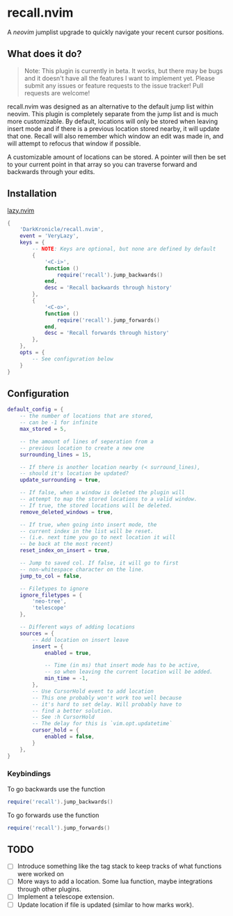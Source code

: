 # recall.nvim

A *neovim* jumplist upgrade to quickly navigate your recent cursor positions.

## What does it do?

> Note: This plugin is currently in beta. It works, but there may be bugs and it doesn't 
> have all the features I want to implement yet.
> Please submit any issues or feature requests to the issue tracker! Pull requests are welcome!

recall.nvim was designed as an alternative to the default jump list within neovim.
This plugin is completely separate from the jump list and is much more customizable.
By default, locations will only be stored when leaving insert mode and if there is
a previous location stored nearby, it will update that one. Recall will also remember
which window an edit was made in, and will attempt to refocus that window if possible.

A customizable amount of locations can be stored. A pointer will then be set to your
current point in that array so you can traverse forward and backwards through your edits.

## Installation

[lazy.nvim](https://github.com/folke/lazy.nvim)
```lua
{
    'DarkKronicle/recall.nvim',
    event = 'VeryLazy',
    keys = {
        -- NOTE: Keys are optional, but none are defined by default
        {
            '<C-i>',
            function ()
                require('recall').jump_backwards()
            end,
            desc = 'Recall backwards through history'
        },
        {
            '<C-o>',
            function ()
                require('recall').jump_forwards()
            end,
            desc = 'Recall forwards through history'
        },
    },
    opts = {
        -- See configuration below
    }
}
```


## Configuration

```lua
default_config = {
    -- the number of locations that are stored, 
    -- can be -1 for infinite
    max_stored = 5, 

    -- the amount of lines of seperation from a 
    -- previous location to create a new one
    surrounding_lines = 15, 

    -- If there is another location nearby (< surround_lines), 
    -- should it's location be updated?
    update_surrounding = true, 

    -- If false, when a window is deleted the plugin will
    -- attempt to map the stored locations to a valid window.
    -- If true, the stored locations will be deleted.
    remove_deleted_windows = true, 

    -- If true, when going into insert mode, the 
    -- current index in the list will be reset.
    -- (i.e. next time you go to next location it will
    -- be back at the most recent)
    reset_index_on_insert = true,

    -- Jump to saved col. If false, it will go to first 
    -- non-whitespace character on the line.
    jump_to_col = false,

    -- Filetypes to ignore
    ignore_filetypes = { 
        'neo-tree', 
        'telescope' 
    },

    -- Different ways of adding locations
    sources = {
        -- Add location on insert leave
        insert = {
            enabled = true,

            -- Time (in ms) that insert mode has to be active, 
            -- so when leaving the current location will be added.
            min_time = -1,
        },
        -- Use CursorHold event to add location
        -- This one probably won't work too well because 
        -- it's hard to set delay. Will probably have to
        -- find a better solution.
        -- See :h CursorHold
        -- The delay for this is `vim.opt.updatetime`
        cursor_hold = {
            enabled = false,
        }
    },
}
```

### Keybindings

To go backwards use the function

```lua
require('recall').jump_backwards()
```

To go forwards use the function


```lua
require('recall').jump_forwards()
```

## TODO

- [ ] Introduce something like the tag stack to keep tracks of what functions were worked on
- [ ] More ways to add a location. Some lua function, maybe integrations through other plugins.
- [ ] Implement a telescope extension.
- [ ] Update location if file is updated (similar to how marks work).
